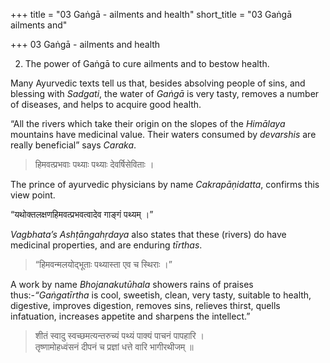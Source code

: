 +++
title = "03 Gaṅgā - ailments and health"
short_title = "03 Gaṅgā ailments and"

+++
03 Gaṅgā - ailments and health

2. The power of Gaṅgā to cure ailments and to bestow health.

Many Ayurvedic texts tell us that, besides absolving people of sins, and blessing with *Sadgati*, the water of *Gaṅgā* is very tasty, removes a number of diseases, and helps to acquire good health.

“All the rivers which take their origin on the slopes of the *Himālaya* mountains have medicinal value. Their waters consumed by *devarshis* are really beneficial” says *Caraka*.

> हिमवत्प्रभवाः पथ्याः पथ्याः देवर्षिसेविताः । 

The prince of ayurvedic physicians by name *Cakrapāṇidatta*, confirms this view point.

“यथोक्तलक्षणहिमवत्प्रभवत्वादेव गाङ्गं पथ्यम् ।” 

*Vagbhata’s Ashṭāngahṛdaya* also states that these \(rivers\) do have medicinal properties, and are enduring *tīrthas*.

> “हिमवन्मलयोद्भूताः पथ्यास्ता एव च स्थिराः ।” 

A work by name *Bhojanakutūhala* showers rains of praises thus:-*“Gaṅgatīrtha* is cool, sweetish, clean, very tasty, suitable to health, digestive, improves digestion, removes sins, relieves thirst, quells infatuation, increases appetite and sharpens the intellect.”

> शीतं स्वादु स्वच्छमत्यन्तरुच्यं पथ्यं पाक्यं पाचनं पापहारि ।  
> तृष्णामोहध्वंसनं दीपनं च प्रज्ञां धत्ते वारि भागीरथीजम् ॥ 
